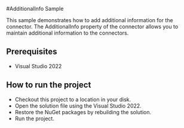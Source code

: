 #AdditionalInfo Sample

This sample demonstrates how to add additional information for the connector. The AdditionalInfo property of the connector allows you to maintain additional information to the connectors.


## Prerequisites

* Visual Studio 2022

## How to run the project

* Checkout this project to a location in your disk.
* Open the solution file using the Visual Studio 2022.
* Restore the NuGet packages by rebuilding the solution.
* Run the project.
